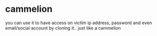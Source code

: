 # cammelion
you can use it to have access on victim ip address, password and even email/social account by cloning it.. just like a cammelion
